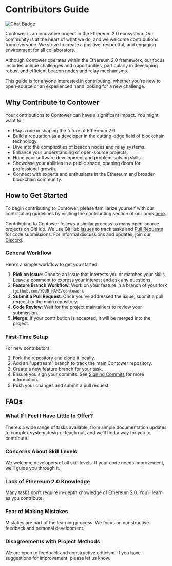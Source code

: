 # Contributors Guide

[![Chat Badge]][Chat Link]

[Chat Badge]: https://img.shields.io/discord/1174374333062316032?logo=discord
[Chat Link]: https://discord.gg/vHWpWsjCqx

Contower is an innovative project in the Ethereum 2.0 ecosystem. Our community is at the heart of what we do, and we welcome contributions from everyone. We strive to create a positive, respectful, and engaging environment for all collaborators.

Although Contower operates within the Ethereum 2.0 framework, our focus includes unique challenges and opportunities, particularly in developing robust and efficient beacon nodes and relay mechanisms.

This guide is for anyone interested in contributing, whether you're new to open-source or an experienced hand looking for a new challenge.

## Why Contribute to Contower

Your contributions to Contower can have a significant impact. You might want to:

- Play a role in shaping the future of Ethereum 2.0.
- Build a reputation as a developer in the cutting-edge field of blockchain technology.
- Dive into the complexities of beacon nodes and relay systems.
- Enhance your understanding of open-source projects.
- Hone your software development and problem-solving skills.
- Showcase your abilities in a public space, opening doors for professional growth.
- Connect with experts and enthusiasts in the Ethereum and broader blockchain community.

## How to Get Started

To begin contributing to Contower, please familiarize yourself with our contributing guidelines by visiting the contributing section of our book [here](./book/src/contributing.md).

Contributing to Contower follows a similar process to many open-source projects on GitHub. We use GitHub [Issues](https://github.com/SanderLoman/contower/issues) to track tasks and [Pull Requests](https://github.com/SanderLoman/contower/pulls) for code submissions. For informal discussions and updates, join our [Discord](https://discord.gg/vHWpWsjCqx).

### General Workflow

Here’s a simple workflow to get you started:

1. **Pick an Issue**: Choose an issue that interests you or matches your skills. Leave a comment to express your interest and ask any questions.
2. **Feature Branch Workflow**: Work on your feature in a branch of your fork (`github.com/YOUR_NAME/contower`).
3. **Submit a Pull Request**: Once you’ve addressed the issue, submit a pull request to the main repository.
4. **Code Review**: Wait for the project maintainers to review your submission.
5. **Merge**: If your contribution is accepted, it will be merged into the project.

### First-Time Setup

For new contributors:

1. Fork the repository and clone it locally.
2. Add an "upstream" branch to track the main Contower repository.
3. Create a new feature branch for your task.
4. Ensure you sign your commits. See [Signing Commits](https://help.github.com/en/github/authenticating-to-github/about-commit-signature-verification) for more information.
5. Push your changes and submit a pull request.

## FAQs

### What If I Feel I Have Little to Offer?

There’s a wide range of tasks available, from simple documentation updates to complex system design. Reach out, and we’ll find a way for you to contribute.

### Concerns About Skill Levels

We welcome developers of all skill levels. If your code needs improvement, we’ll guide you through it.

### Lack of Ethereum 2.0 Knowledge

Many tasks don’t require in-depth knowledge of Ethereum 2.0. You’ll learn as you contribute.

### Fear of Making Mistakes

Mistakes are part of the learning process. We focus on constructive feedback and personal development.

### Disagreements with Project Methods

We are open to feedback and constructive criticism. If you have suggestions for improvement, please let us know.
